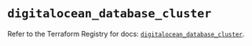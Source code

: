 # `digitalocean_database_cluster`

Refer to the Terraform Registry for docs: [`digitalocean_database_cluster`](https://registry.terraform.io/providers/digitalocean/digitalocean/2.54.0/docs/resources/database_cluster).
